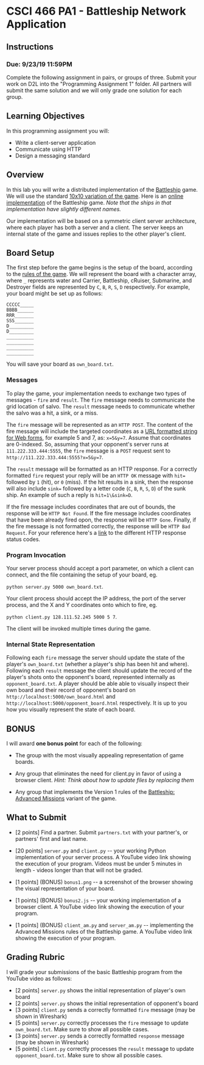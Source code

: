 # CSCI 466 PA1 - Battleship Network Application 

## Instructions
### Due: 9/23/19 11:59PM


Complete the following assignment in pairs, or groups of three. 
Submit your work on D2L into the "Programming Assignment 1" folder. 
All partners will submit the same solution and we will only grade one solution for each group.


## Learning Objectives

In this programming assignment you will:

- Write a client-server application
- Communicate using HTTP
- Design a messaging standard


## Overview

In this lab you will write a distributed implementation of the 
[Battleship](https://en.wikipedia.org/wiki/Battleship_\(game\)) game.
We will use the standard [10x10 variation of the game](https://en.wikipedia.org/wiki/Battleship_\(game\)#Description).
Here is an [online implementation](http://www.battleshiponline.org/) of the Battleship game.
*Note that the ships in that implementation have slightly different names.*

Our implementation will be based on a symmetric client server architecture, where each player has both a server and a client.
The server keeps an internal state of the game and issues replies to the other player's client.



## Board Setup

The first step before the game begins is the setup of the board, according to the [rules of the game](https://en.wikipedia.org/wiki/Battleship_\(game\)#Description).
We will represent the board with a character array, where `_` represents water and Carrier, Battleship, cRuiser, Submarine, and Destroyer fields are represented by `C`, `B`, `R`, `S`, `D` respectively. 
For example, your board might be set up as follows:

```
CCCCC_____
BBBB______
RRR_______
SSS_______
D_________
D_________
__________
__________
__________
__________
```

You will save your board as `own_board.txt`.

### Messages

To play the game, your implementation needs to exchange two types of messages - `fire` and `result`.
The `fire` message needs to communicate the grid location of salvo.
The `result` message needs to communicate whether the salvo was a hit, a sink, or a miss.

The `fire` message will be represented as an `HTTP POST`.
The content of the fire message will include the targeted coordinates as a [URL formatted string for Web forms](\href{https://en.wikipedia.org/wiki/Query_string#Web_forms), for example 5 and 7, as: `x=5&y=7`.
Assume that coordinates are 0-indexed.
So, assuming that your opponent's server runs at `111.222.333.444:5555`, the `fire` message is a `POST` request sent to `http://111.222.333.444:5555?x=5&y=7`.

The `result` message will be formatted as an HTTP response.
For a correctly formatted `fire` request your reply will be an `HTTP OK` message with `hit=` followed by `1` (hit), or `0` (miss).
If the hit results in a sink, then the response will also include `sink=` followed by a letter code (`C`, `B`, `R`, `S`, `D`) of the sunk ship.
An example of such a reply is `hit=1\&sink=D`.

If the fire message includes coordinates that are out of bounds, the response will be `HTTP Not Found`.
If the fire message includes coordinates that have been already fired opon, the response will be `HTTP Gone`.
Finally, if the fire message is not formatted correctly, the response will be `HTTP Bad Request`.
For your reference here's a [link](\href{https://en.wikipedia.org/wiki/List_of_HTTP_status_codes) to the different HTTP response status codes.


### Program Invocation

Your server process should accept a port parameter, on which a client can connect, and the file containing the setup of your board, eg. 

`python server.py 5000 own_board.txt`.

Your client process should accept the IP address, the port of the server process, and the X and Y coordinates onto which to fire, eg. 

`python client.py 128.111.52.245 5000 5 7`.

The client will be invoked multiple times during the game. 


### Internal State Representation
Following each `fire` message the server should update the state of the player's `own_board.txt` (whether a player's ship has been hit and where).
Following each `result` message the client should update the record of the player's shots onto the opponent's board, represented internally as `opponent_board.txt`.
A player should be able able to visually inspect their own board and their record of opponent's board on `http://localhost:5000/own_board.html` and `http://localhost:5000/opponent_board.html` respectively.
It is up to you how you visually represent the state of each board.


## BONUS

I will award __one bonus point__ for each of the following:  

* The group with the most visually appealing representation of game boards.

* Any group that eliminates the need for client.py in favor of using a browser client. 
  *Hint: Think about how to update files by replacing them*

* Any group that implements the Version 1 rules of the [Battleship: Advanced Missions](https://en.wikipedia.org/wiki/Electronic_Battleship:_Advanced_Mission) variant of the game.



## What to Submit

* \[2 points\] Find a partner.
Submit `partners.txt` with your partner's, or partners' first and last name.

* \[20 points\] `server.py` and `client.py` -- your working Python implementation of your server process. 
A YouTube video link showing the execution of your program.
Videos must be under 5 minutes in length - videos longer than that will not be graded.

* \[1 points\] (BONUS) `bonus1.png` -- a screenshot of the browser showing the visual representation of your board.

* \[1 points\] (BONUS) `bonus2.js` -- your working implementation of a browser client.
A YouTube video link showing the execution of your program.

* \[1 points\] (BONUS) `client_am.py` and `server_am.py` -- implementing the Advanced Missions rules of the Battleship game.
A YouTube video link showing the execution of your program.


## Grading Rubric

I will grade your submissions of the basic Battleship program from the YouTube video as follows:

* \[2 points\] `server.py` shows the initial representation of player's own board
* \[2 points\] `server.py` shows the initial representation of opponent's board
* \[3 points\] `client.py` sends a correctly formatted `fire` message (may be shown in Wireshark)
* \[5 points\] `server.py` correctly processes the `fire` message to update `own_board.txt`. Make sure to show all possible cases.
* \[3 points\] `server.py` sends a correctly formatted `response` message (may be shown in Wireshark)
* \[5 points\] `client.py` correctly processes the `result` message to update `opponent_board.txt`. Make sure to show all possible cases.



